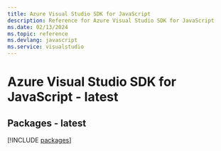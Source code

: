 ```yaml
---
title: Azure Visual Studio SDK for JavaScript
description: Reference for Azure Visual Studio SDK for JavaScript
ms.date: 02/13/2024
ms.topic: reference
ms.devlang: javascript
ms.service: visualstudio
---
```

# Azure Visual Studio SDK for JavaScript - latest
## Packages - latest
[!INCLUDE [packages](visual-studio-index.md)]